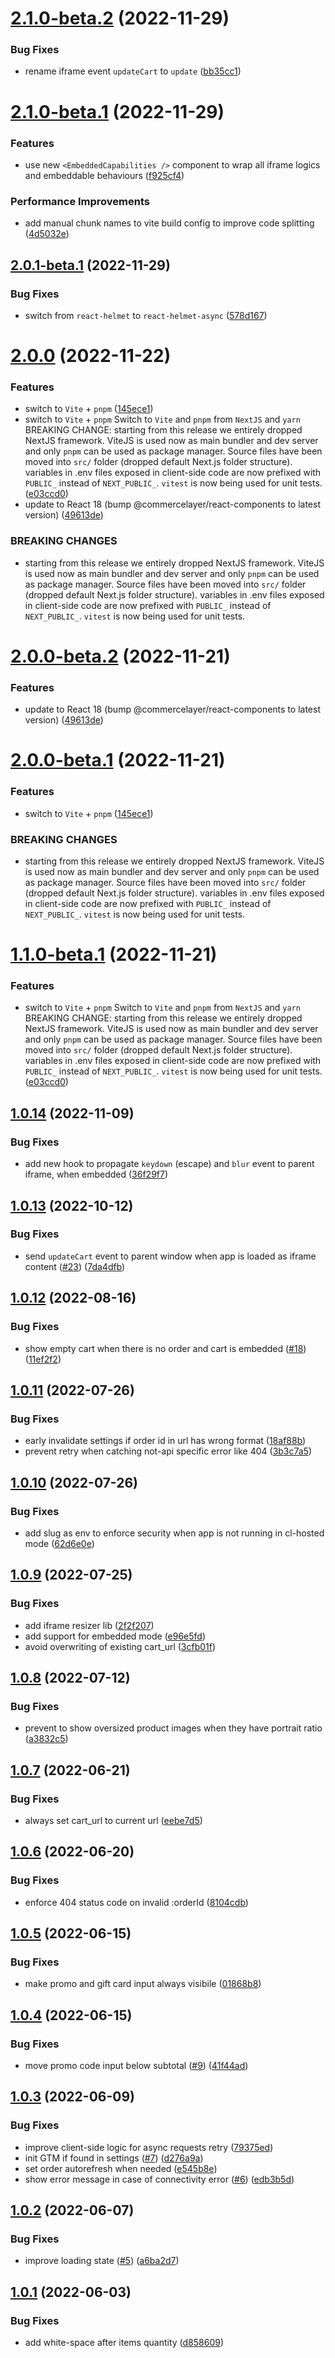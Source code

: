 # [2.1.0-beta.2](https://github.com/commercelayer/commercelayer-cart/compare/v2.1.0-beta.1...v2.1.0-beta.2) (2022-11-29)


### Bug Fixes

* rename iframe event `updateCart` to `update` ([bb35cc1](https://github.com/commercelayer/commercelayer-cart/commit/bb35cc1149f1b9b942f866e2fb49af86de0c3f54))

# [2.1.0-beta.1](https://github.com/commercelayer/commercelayer-cart/compare/v2.0.1-beta.1...v2.1.0-beta.1) (2022-11-29)


### Features

* use new `<EmbeddedCapabilities />` component to wrap all iframe logics and embeddable behaviours ([f925cf4](https://github.com/commercelayer/commercelayer-cart/commit/f925cf456b36f6b61bf584888dc63a38c0fb61d2))


### Performance Improvements

* add manual chunk names to vite build config to improve code splitting ([4d5032e](https://github.com/commercelayer/commercelayer-cart/commit/4d5032e48b065f45c6f4197c031506a6f6992910))

## [2.0.1-beta.1](https://github.com/commercelayer/commercelayer-cart/compare/v2.0.0...v2.0.1-beta.1) (2022-11-29)


### Bug Fixes

* switch from `react-helmet` to `react-helmet-async` ([578d167](https://github.com/commercelayer/commercelayer-cart/commit/578d1677cad0e7a2a49a9ca6b07ba084efe5e588))

# [2.0.0](https://github.com/commercelayer/commercelayer-cart/compare/v1.0.14...v2.0.0) (2022-11-22)


### Features

* switch to `Vite` + `pnpm` ([145ece1](https://github.com/commercelayer/commercelayer-cart/commit/145ece125b0af14e8666b87d3169c39957102802))
* switch to `Vite` + `pnpm`  Switch to `Vite` and `pnpm` from `NextJS` and `yarn`  BREAKING CHANGE: starting from this release we entirely dropped NextJS framework. ViteJS is used now as main bundler and dev server and only `pnpm` can be used as package manager. Source files have been moved into `src/` folder (dropped default Next.js folder structure). variables in .env files exposed in client-side code are now prefixed with `PUBLIC_` instead of `NEXT_PUBLIC_`. `vitest` is now being used for unit tests. ([e03ccd0](https://github.com/commercelayer/commercelayer-cart/commit/e03ccd027915daeaa4270a87333c771d10b3cd44))
* update to React 18 (bump @commercelayer/react-components to latest version) ([49613de](https://github.com/commercelayer/commercelayer-cart/commit/49613dec1fc3e77bd1bed1ad9a68ec8c382dc02b))


### BREAKING CHANGES

* starting from this release we entirely dropped NextJS framework. ViteJS is used now as main bundler and dev server and only `pnpm` can be used as package manager.
Source files have been moved into `src/` folder (dropped default Next.js folder structure).
variables in .env files exposed in client-side code are now prefixed with `PUBLIC_` instead of `NEXT_PUBLIC_`.
`vitest` is now being used for unit tests.

# [2.0.0-beta.2](https://github.com/commercelayer/commercelayer-cart/compare/v2.0.0-beta.1...v2.0.0-beta.2) (2022-11-21)


### Features

* update to React 18 (bump @commercelayer/react-components to latest version) ([49613de](https://github.com/commercelayer/commercelayer-cart/commit/49613dec1fc3e77bd1bed1ad9a68ec8c382dc02b))

# [2.0.0-beta.1](https://github.com/commercelayer/commercelayer-cart/compare/v1.1.0-beta.1...v2.0.0-beta.1) (2022-11-21)


### Features

* switch to `Vite` + `pnpm` ([145ece1](https://github.com/commercelayer/commercelayer-cart/commit/145ece125b0af14e8666b87d3169c39957102802))


### BREAKING CHANGES

* starting from this release we entirely dropped NextJS framework. ViteJS is used now as main bundler and dev server and only `pnpm` can be used as package manager.
Source files have been moved into `src/` folder (dropped default Next.js folder structure).
variables in .env files exposed in client-side code are now prefixed with `PUBLIC_` instead of `NEXT_PUBLIC_`.
`vitest` is now being used for unit tests.

# [1.1.0-beta.1](https://github.com/commercelayer/commercelayer-cart/compare/v1.0.14...v1.1.0-beta.1) (2022-11-21)


### Features

* switch to `Vite` + `pnpm`  Switch to `Vite` and `pnpm` from `NextJS` and `yarn`  BREAKING CHANGE: starting from this release we entirely dropped NextJS framework. ViteJS is used now as main bundler and dev server and only `pnpm` can be used as package manager. Source files have been moved into `src/` folder (dropped default Next.js folder structure). variables in .env files exposed in client-side code are now prefixed with `PUBLIC_` instead of `NEXT_PUBLIC_`. `vitest` is now being used for unit tests. ([e03ccd0](https://github.com/commercelayer/commercelayer-cart/commit/e03ccd027915daeaa4270a87333c771d10b3cd44))

## [1.0.14](https://github.com/commercelayer/commercelayer-cart/compare/v1.0.13...v1.0.14) (2022-11-09)


### Bug Fixes

* add new hook to propagate `keydown` (escape) and `blur` event to parent iframe, when embedded ([36f29f7](https://github.com/commercelayer/commercelayer-cart/commit/36f29f78e2c9af7a8ba5bc8709022a17c59fbd7b))

## [1.0.13](https://github.com/commercelayer/commercelayer-cart/compare/v1.0.12...v1.0.13) (2022-10-12)


### Bug Fixes

* send `updateCart` event to parent window when app is loaded as iframe content ([#23](https://github.com/commercelayer/commercelayer-cart/issues/23)) ([7da4dfb](https://github.com/commercelayer/commercelayer-cart/commit/7da4dfb831f30351b592e970309fb1829af4e93c))

## [1.0.12](https://github.com/commercelayer/commercelayer-cart/compare/v1.0.11...v1.0.12) (2022-08-16)


### Bug Fixes

* show empty cart when there is no order and cart is embedded ([#18](https://github.com/commercelayer/commercelayer-cart/issues/18)) ([11ef2f2](https://github.com/commercelayer/commercelayer-cart/commit/11ef2f2e84a720fd7358cc9e828a7d18e3ec40d7))

## [1.0.11](https://github.com/commercelayer/commercelayer-cart/compare/v1.0.10...v1.0.11) (2022-07-26)


### Bug Fixes

* early invalidate settings if order id in url has wrong format ([18af88b](https://github.com/commercelayer/commercelayer-cart/commit/18af88b35dd901f5159564784a3c92a73ca1251c))
* prevent retry when catching not-api specific error like 404 ([3b3c7a5](https://github.com/commercelayer/commercelayer-cart/commit/3b3c7a501a4ae3490bf03416d0ef36322c11feb8))

## [1.0.10](https://github.com/commercelayer/commercelayer-cart/compare/v1.0.9...v1.0.10) (2022-07-26)


### Bug Fixes

* add slug as env to enforce security when app is not running in cl-hosted mode ([62d6e0e](https://github.com/commercelayer/commercelayer-cart/commit/62d6e0e3fceeaeae7dd6aa73b4380084db79e892))

## [1.0.9](https://github.com/commercelayer/commercelayer-cart/compare/v1.0.8...v1.0.9) (2022-07-25)


### Bug Fixes

* add iframe resizer lib ([2f2f207](https://github.com/commercelayer/commercelayer-cart/commit/2f2f207e6a60ee85da4caa1d016a894833cd99af))
* add support for embedded mode ([e96e5fd](https://github.com/commercelayer/commercelayer-cart/commit/e96e5fd49ec4a8f89ec9b6925219a782794e3d21))
* avoid overwriting of existing cart_url ([3cfb01f](https://github.com/commercelayer/commercelayer-cart/commit/3cfb01f07c0bdb006e4f42245722ca6e3eea0943))

## [1.0.8](https://github.com/commercelayer/commercelayer-cart/compare/v1.0.7...v1.0.8) (2022-07-12)


### Bug Fixes

* prevent to show oversized product images when they have portrait ratio ([a3832c5](https://github.com/commercelayer/commercelayer-cart/commit/a3832c53fc38ef66f324633d8c6e418c0ccf1cef))

## [1.0.7](https://github.com/commercelayer/commercelayer-cart/compare/v1.0.6...v1.0.7) (2022-06-21)


### Bug Fixes

* always set cart_url to current url ([eebe7d5](https://github.com/commercelayer/commercelayer-cart/commit/eebe7d51b041a170650814300e51262275772ba0))

## [1.0.6](https://github.com/commercelayer/commercelayer-cart/compare/v1.0.5...v1.0.6) (2022-06-20)


### Bug Fixes

* enforce 404 status code on invalid :orderId ([8104cdb](https://github.com/commercelayer/commercelayer-cart/commit/8104cdb8e9df47092a0df2702653b39fc5dbf9c4))

## [1.0.5](https://github.com/commercelayer/commercelayer-cart/compare/v1.0.4...v1.0.5) (2022-06-15)


### Bug Fixes

* make promo and gift card input always visibile ([01868b8](https://github.com/commercelayer/commercelayer-cart/commit/01868b83adda08a5b6e636cfae8e90b71156e46d))

## [1.0.4](https://github.com/commercelayer/commercelayer-cart/compare/v1.0.3...v1.0.4) (2022-06-15)


### Bug Fixes

* move promo code input below subtotal ([#9](https://github.com/commercelayer/commercelayer-cart/issues/9)) ([41f44ad](https://github.com/commercelayer/commercelayer-cart/commit/41f44ad3fdc9a0bed47520d39926b0b83825db05))

## [1.0.3](https://github.com/commercelayer/commercelayer-cart/compare/v1.0.2...v1.0.3) (2022-06-09)


### Bug Fixes

* improve client-side logic for async requests retry ([79375ed](https://github.com/commercelayer/commercelayer-cart/commit/79375ed8f77022d3eb8da98ececac739ccbcd6f1))
* init GTM if found in settings ([#7](https://github.com/commercelayer/commercelayer-cart/issues/7)) ([d276a9a](https://github.com/commercelayer/commercelayer-cart/commit/d276a9ae4141889a24c914abc923f0ef11a7179c))
* set order autorefresh when needed ([e545b8e](https://github.com/commercelayer/commercelayer-cart/commit/e545b8efeed5fcb09520f9e5bc4aae9ab4d11c76))
* show error message in case of connectivity error ([#6](https://github.com/commercelayer/commercelayer-cart/issues/6)) ([edb3b5d](https://github.com/commercelayer/commercelayer-cart/commit/edb3b5d975af943da9941d5f6c7ade1eca452815))

## [1.0.2](https://github.com/commercelayer/commercelayer-cart/compare/v1.0.1...v1.0.2) (2022-06-07)


### Bug Fixes

* improve loading state ([#5](https://github.com/commercelayer/commercelayer-cart/issues/5)) ([a6ba2d7](https://github.com/commercelayer/commercelayer-cart/commit/a6ba2d7fe4b6a9e9d905d4cd708141c95156204a))

## [1.0.1](https://github.com/commercelayer/commercelayer-cart/compare/v1.0.0...v1.0.1) (2022-06-03)


### Bug Fixes

* add white-space after items quantity ([d858609](https://github.com/commercelayer/commercelayer-cart/commit/d85860996a2d9dd8ae582a650673821a3a2dda0a))

